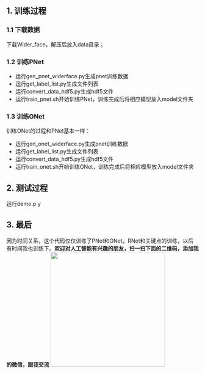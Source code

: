 ## 1. 训练过程
### 1.1 下载数据
下载Wider_face，解压后放入data目录；
 ###  1.2 训练PNet

 - 运行gen_pnet_widerface.py生成pnet训练数据
 - 运行get_label_list.py生成文件列表
 - 运行convert_data_hdf5.py生成hdf5文件
 - 运行train_pnet.sh开始训练PNet，训练完成后将相应模型放入model文件夹

 ###  1.3 训练ONet
训练ONet的过程和PNet基本一样：
 - 运行gen_onet_widerface.py生成pnet训练数据
 - 运行get_label_list.py生成文件列表
 - 运行convert_data_hdf5.py生成hdf5文件
 - 运行train_onet.sh开始训练ONet，训练完成后将相应模型放入model文件夹
    
## 2. 测试过程      
运行demo.p y

## 3. 最后
因为时间关系，这个代码仅仅训练了PNet和ONet，RNet和关键点的训练，以后有时间我也训练下。**欢迎对人工智能有兴趣的朋友，扫一扫下面的二维码，添加我的微信，跟我交流**
<img src="https://img-blog.csdnimg.cn/20181216165408677.jpg?x-oss-process=image/watermark,type_ZmFuZ3poZW5naGVpdGk,shadow_10,text_aHR0cHM6Ly9ibG9nLmNzZG4ubmV0L3NpbmF0XzI0MTQzOTMx,size_16,color_FFFFFF,t_70 "   width = 300 height = 300 div align=left/>
